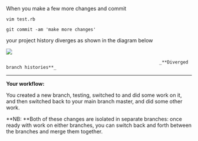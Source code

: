 When you make a few more changes and commit

`vim test.rb`

`git commit -am 'make more changes'`

your project history diverges as shown in the diagram below

![](/assets/import11.png)

```
                                                          _**Diverged branch histories**_
```

---

**Your workflow:**

You created a new branch, testing, switched to and did some work on it, and then switched back to your main branch master, and did some other work.

**NB: **Both of these changes are isolated in separate branches: once ready with work on either branches, you can switch back and forth between the branches and merge them together.

